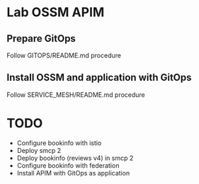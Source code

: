 # Lab OSSM APIM
## Prepare GitOps
Follow GITOPS/README.md procedure

## Install OSSM and application with GitOps
Follow SERVICE_MESH/README.md procedure


# TODO 
- Configure bookinfo with istio
- Deploy smcp 2
- Deploy bookinfo (reviews v4) in smcp 2
- Configure bookinfo with federation
- Install APIM with GitOps as application
